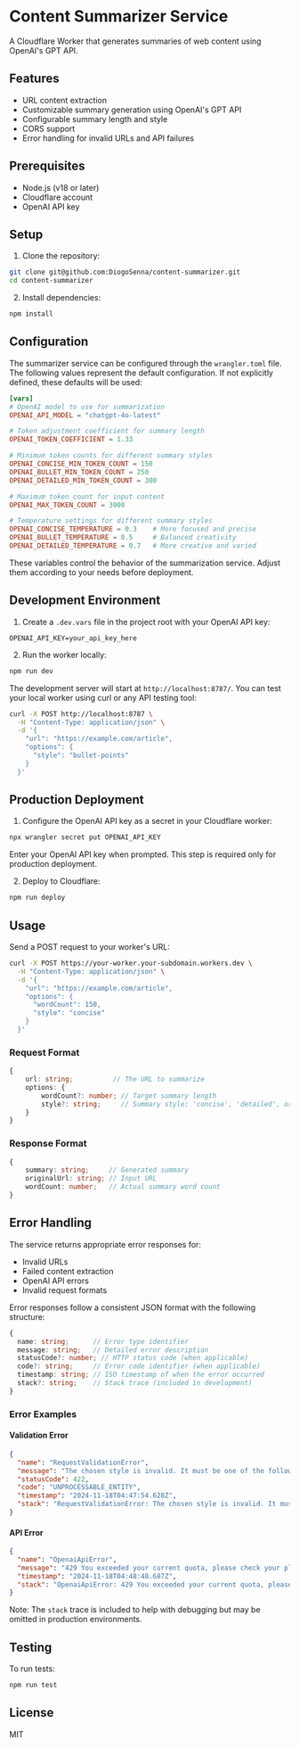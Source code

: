 # Content Summarizer Service

A Cloudflare Worker that generates summaries of web content using OpenAI's GPT API.

## Features

- URL content extraction
- Customizable summary generation using OpenAI's GPT API
- Configurable summary length and style
- CORS support
- Error handling for invalid URLs and API failures

## Prerequisites

- Node.js (v18 or later)
- Cloudflare account
- OpenAI API key

## Setup

1. Clone the repository:

```bash
git clone git@github.com:DiogoSenna/content-summarizer.git
cd content-summarizer
```

2. Install dependencies:

```bash
npm install
```

## Configuration

The summarizer service can be configured through the `wrangler.toml` file. The following values represent the default configuration. If not explicitly defined, these defaults will be used:

```toml
[vars]
# OpenAI model to use for summarization
OPENAI_API_MODEL = "chatgpt-4o-latest"

# Token adjustment coefficient for summary length
OPENAI_TOKEN_COEFFICIENT = 1.33

# Minimum token counts for different summary styles
OPENAI_CONCISE_MIN_TOKEN_COUNT = 150
OPENAI_BULLET_MIN_TOKEN_COUNT = 250
OPENAI_DETAILED_MIN_TOKEN_COUNT = 300

# Maximum token count for input content
OPENAI_MAX_TOKEN_COUNT = 3000

# Temperature settings for different summary styles
OPENAI_CONCISE_TEMPERATURE = 0.3    # More focused and precise
OPENAI_BULLET_TEMPERATURE = 0.5     # Balanced creativity
OPENAI_DETAILED_TEMPERATURE = 0.7   # More creative and varied
```

These variables control the behavior of the summarization service. Adjust them according to your needs before deployment.

## Development Environment

1. Create a `.dev.vars` file in the project root with your OpenAI API key:

```
OPENAI_API_KEY=your_api_key_here
```

2. Run the worker locally:

```bash
npm run dev
```

The development server will start at `http://localhost:8787/`. You can test your local worker using curl or any API testing tool:

```bash
curl -X POST http://localhost:8787 \
  -H "Content-Type: application/json" \
  -d '{
    "url": "https://example.com/article",
    "options": {
      "style": "bullet-points"
    }
  }'
```

## Production Deployment

1. Configure the OpenAI API key as a secret in your Cloudflare worker:

```bash
npx wrangler secret put OPENAI_API_KEY
```
Enter your OpenAI API key when prompted. This step is required only for production deployment.

2. Deploy to Cloudflare:
```bash
npm run deploy
```

## Usage

Send a POST request to your worker's URL:

```bash
curl -X POST https://your-worker.your-subdomain.workers.dev \
  -H "Content-Type: application/json" \
  -d '{
    "url": "https://example.com/article",
    "options": {
      "wordCount": 150,
      "style": "concise"
    }
  }'
```

### Request Format

```typescript
{
	url: string;          // The URL to summarize
	options: {
		wordCount?: number; // Target summary length
		style?: string;     // Summary style: 'concise', 'detailed', or 'bullet-points' (default: 'concise')
	}
}
```

### Response Format

```typescript
{
	summary: string;     // Generated summary
	originalUrl: string; // Input URL
	wordCount: number;   // Actual summary word count
}
```

## Error Handling

The service returns appropriate error responses for:
- Invalid URLs
- Failed content extraction
- OpenAI API errors
- Invalid request formats

Error responses follow a consistent JSON format with the following structure:

```typescript
{
  name: string;      // Error type identifier
  message: string;   // Detailed error description
  statusCode?: number; // HTTP status code (when applicable)
  code?: string;     // Error code identifier (when applicable)
  timestamp: string; // ISO timestamp of when the error occurred
  stack?: string;    // Stack trace (included in development)
}
```

### Error Examples

#### Validation Error
```json
{
  "name": "RequestValidationError",
  "message": "The chosen style is invalid. It must be one of the following values: 'concise', 'detailed', 'bullet-points'",
  "statusCode": 422,
  "code": "UNPROCESSABLE_ENTITY",
  "timestamp": "2024-11-18T04:47:54.628Z",
  "stack": "RequestValidationError: The chosen style is invalid. It must be one of the following values: 'concise', 'detailed', 'bullet-points'\n    at RequestValidationMiddleware.validateStyleParam (index.js:1375:16)\n    at validateRequestParams (index.js:1420:35)\n    at Object.fetch (index.js:21742:36)"
}
```

#### API Error
```json
{
  "name": "OpenaiApiError",
  "message": "429 You exceeded your current quota, please check your plan and billing details. For more information on this error, read the docs: https://platform.openai.com/docs/guides/error-codes/api-errors.",
  "timestamp": "2024-11-18T04:48:48.687Z",
  "stack": "OpenaiApiError: 429 You exceeded your current quota, please check your plan and billing details. For more information on this error, read the docs: https://platform.openai.com/docs/guides/error-codes/api-errors.\n    at ContentSummarizerService.execute (index.js:21700:23)\n    at async Object.fetch (index.js:21757:21)"
}
```

Note: The `stack` trace is included to help with debugging but may be omitted in production environments.

## Testing

To run tests:
```bash
npm run test
```

## License

MIT
